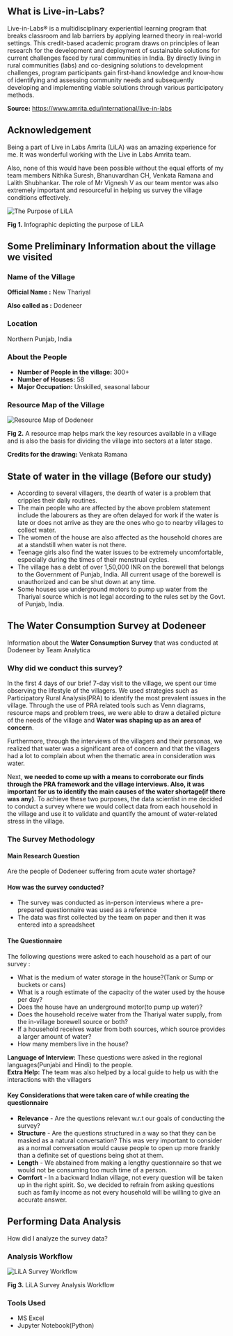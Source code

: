 ## What is Live-in-Labs?

Live-in-Labs® is a multidisciplinary experiential learning program that breaks classroom and lab barriers by applying learned theory in real-world settings. This credit-based academic program draws on principles of lean research for the development and deployment of sustainable solutions for current challenges faced by rural communities in India. By directly living in rural communities (labs) and co-designing solutions to development challenges, program participants gain first-hand knowledge and know-how of identifying and assessing community needs and subsequently developing and implementing viable solutions through various participatory methods.

**Source:**  https://www.amrita.edu/international/live-in-labs

## Acknowledgement

Being a part of Live in Labs Amrita (LiLA) was an amazing experience for me. It was wonderful working with the Live in Labs Amrita team.

Also, none of this would have been possible without the equal efforts of my team members Nithika Suresh, Bhanuvardhan CH, Venkata Ramana and Lalith Shubhankar. The role of Mr Vignesh V as our team mentor was also extremely important and resourceful in helping us survey the village conditions effectively.

![The Purpose of LiLA](https://github.com/ry05/Live-in-Labs-Analysis/blob/master/Purpose%20of%20LiLA.JPG)

**Fig 1.** Infographic depicting the purpose of LiLA

## Some Preliminary Information about the village we visited

### Name of the Village

**Official Name :** New Thariyal

**Also called as :** Dodeneer

### Location

Northern Punjab, India

### About the People

* **Number of People in the village:** 300+
* **Number of Houses:** 58
* **Major Occupation:** Unskilled, seasonal labour

### Resource Map of the Village

![Resource Map of Dodeneer](https://github.com/ry05/Live-in-Labs-Analysis/blob/master/Resource%20Map.jpeg)

**Fig 2.** A resource map helps mark the key resources available in a village and is also the basis for dividing the village into sectors at a later stage.

**Credits for the drawing:** Venkata Ramana

## State of water in the village (Before our study)

* According to several villagers, the dearth of water is a problem that cripples their daily routines.
* The main people who are affected by the above problem statement include the labourers as they are often delayed for work if the water is late or does not arrive as they are the ones who go to nearby villages to collect water.
* The women of the house are also affected as the household chores are at a standstill when water is not there.
* Teenage girls also find the water issues to be extremely uncomfortable, especially during the times of their menstrual cycles.
* The village has a debt of over 1,50,000 INR on the borewell that belongs to the Government of Punjab, India. All current usage of the borewell is unauthorized and can be shut down at any time. 
* Some houses use underground motors to pump up water from the Thariyal source which is not legal according to the rules set by the Govt. of Punjab, India.

## The Water Consumption Survey at Dodeneer

Information about the **Water Consumption Survey** that was conducted at Dodeneer by Team Analytica

### Why did we conduct this survey?

In the first 4 days of our brief 7-day visit to the village, we spent our time observing the lifestyle of the villagers. We used strategies such as Participatory Rural Analysis(PRA) to identify the most prevalent issues in the village. Through the use of PRA related tools such as Venn diagrams, resource maps and problem trees, we were able to draw a detailed picture of the needs of the village and **Water was shaping up as an area of concern**.

Furthermore, through the interviews of the villagers and their personas, we realized that water was a significant area of concern and that the villagers had a lot to complain about when the thematic area in consideration was water.

Next, **we needed to come up with a means to corroborate our finds through the PRA framework and the village interviews. Also, it was important for us to identify the main causes of the water shortage(if there was any)**. To achieve these two purposes, the data scientist in me decided to conduct a survey where we would collect data from each household in the village and use it to validate and quantify the amount of water-related stress in the village.

### The Survey Methodology

#### Main Research Question

Are the people of Dodeneer suffering from acute water shortage?

#### How was the survey conducted?

* The survey was conducted as in-person interviews where a pre-prepared questionnaire was used as a reference
* The data was first collected by the team on paper and then it was entered into a spreadsheet

#### The Questionnaire

The following questions were asked to each household as a part of our survey :
* What is the medium of water storage in the house?(Tank or Sump or buckets or cans)
* What is a rough estimate of the capacity of the water used by the house per day?
* Does the house have an underground motor(to pump up water)?
* Does the household receive water from the Thariyal water supply, from the in-village borewell source or both?
* If a household receives water from both sources, which source provides a larger amount of water?
* How many members live in the house?

**Language of Interview:** These questions were asked in the regional languages(Punjabi and Hindi) to the people.<br>
**Extra Help:** The team was also helped by a local guide to help us with the interactions with the villagers

#### Key Considerations that were taken care of while creating the questionnaire

* **Relevance** - Are the questions relevant w.r.t our goals of conducting the survey?
* **Structure** - Are the questions structured in a way so that they can be masked as a natural conversation? This was very important to consider as a normal conversation would cause people to open up more frankly than a definite set of questions being shot at them.
* **Length** - We abstained from making a lengthy questionnaire so that we would not be consuming too much time of a person.
* **Comfort** - In a backward Indian village, not every question will be taken up in the right spirit. So, we decided to refrain from asking questions such as family income as not every household will be willing to give an accurate answer.

## Performing Data Analysis

How did I analyze the survey data?

### Analysis Workflow

![LiLA Survey Workflow](https://github.com/ry05/Live-in-Labs-Analysis/blob/master/LiLA%20Survey%20Workflow.png)

**Fig 3.** LiLA Survey Analysis Workflow

### Tools Used
* MS Excel
* Jupyter Notebook(Python)
